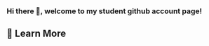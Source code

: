 ### Hi there 👋, welcome to my student github account page!

## 🤔 Learn More

<!--
**clee93/clee93** is a ✨ _special_ ✨ repository because its `README.md` (this file) appears on your GitHub profile.
  ---
Here are some ideas to get you started:

- 🔭 I’m currently working on ...
- 🌱 I’m currently learning ...
- 👯 I’m looking to collaborate on ...
- 🤔 I’m looking for help with ...
- 💬 Ask me about ...
- 📫 How to reach me: ...
- 😄 Pronouns: ...
- ⚡ Fun fact: ...
-->
